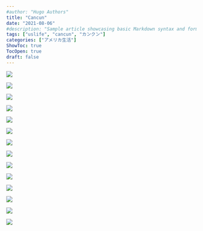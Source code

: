 ```yaml
---
#author: "Hugo Authors"
title: "Cancun"
date: "2021-08-06"
#description: "Sample article showcasing basic Markdown syntax and formatting for HTML elements."
tags: ["uslife", "cancun", "カンクン"]
categories: ["アメリカ生活"]
ShowToc: true
TocOpen: true
draft: false
---
```



![](images2022-02-09-22-26-33.png#center)

![](images2022-02-09-22-29-47.png#center)

![](images2022-02-09-22-28-08.png#center)

![](images2022-02-09-22-32-06.png#center)

![](images2022-02-09-22-31-13.png#center)

![](images2022-02-09-22-31-25.png#center)

![](images2022-02-09-22-07-19.png#center)

![](images2022-02-09-22-13-55.png#center)

![](images2022-02-09-22-12-14.png#center)

![](images2022-02-09-22-12-48.png#center)

![](images2022-02-09-22-14-30.png#center)

![](images2022-02-09-22-24-00.png#center)

![](images2022-02-09-22-25-17.png#center)

![](images2022-02-09-22-09-25.png#center)